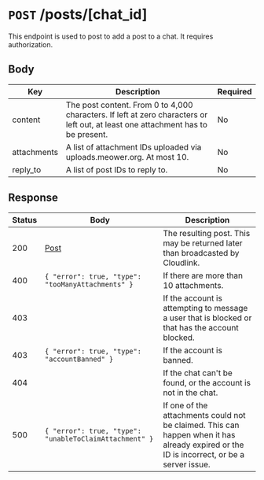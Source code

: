 # `POST` /posts/[chat_id]

This endpoint is used to post to add a post to a chat. It requires
authorization.

## Body

| Key         | Description                                                                                                                      | Required |
| ----------- | -------------------------------------------------------------------------------------------------------------------------------- | -------- |
| content     | The post content. From 0 to 4,000 characters. If left at zero characters or left out, at least one attachment has to be present. | No       |
| attachments | A list of attachment IDs uploaded via uploads.meower.org. At most 10.                                                            | No       |
| reply_to    | A list of post IDs to reply to.                                                                                                  | No       |

## Response

| Status | Body                                                   | Description                                                                                                                               |
| ------ | ------------------------------------------------------ | ----------------------------------------------------------------------------------------------------------------------------------------- |
| 200    | [Post](../../objects/post)                             | The resulting post. This may be returned later than broadcasted by Cloudlink.                                                             |
| 400    | `{ "error": true, "type": "tooManyAttachments" }`      | If there are more than 10 attachments.                                                                                                    |
| 403    |                                                        | If the account is attempting to message a user that is blocked or that has the account blocked.                                           |
| 403    | `{ "error": true, "type": "accountBanned" }`           | If the account is banned.                                                                                                                 |
| 404    |                                                        | If the chat can't be found, or the account is not in the chat.                                                                            |
| 500    | `{ "error": true, "type": "unableToClaimAttachment" }` | If one of the attachments could not be claimed. This can happen when it has already expired or the ID is incorrect, or be a server issue. |

